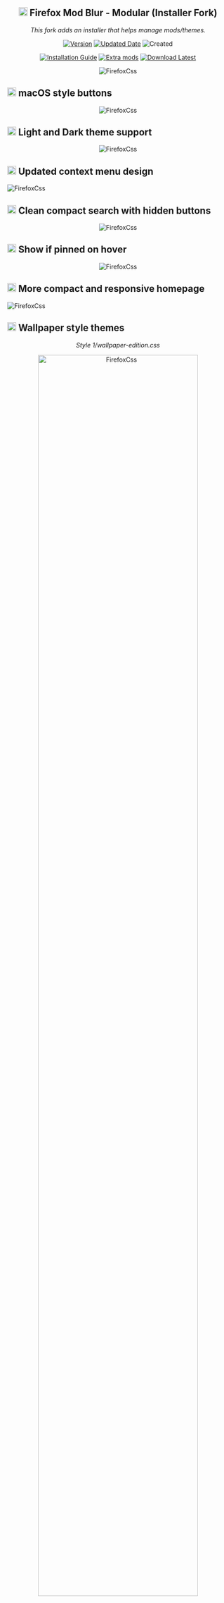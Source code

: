 <h2 align="center"><a href="#wrench-installation"><img src="https://user-images.githubusercontent.com/61329159/204102654-0e414196-bea2-4147-9e1e-aeb8b4190893.png" width="20" height="20" /></a> Firefox Mod Blur - Modular (Installer Fork)</h2>

<p align="center"><i>This fork adds an installer that helps manage mods/themes.</i></p>

<p align="center">
<a href="#page_facing_up-other"><img alt="Version" src="https://img.shields.io/badge/Last%20tested%20Firefox-v121.0.1-blue?style=flat&logo=firefox&logoColor=white"></a>
<a href="#shield-last-updates"><img alt="Updated Date" src="https://img.shields.io/badge/Updated-22/12/2023-blueviolet?style=flat"></a>
<img alt="Created" src="https://img.shields.io/badge/Updated%20since-2020-important?style=flat">
	
<p align="center">
<a href="#wrench-installation"><img alt="Installation Guide" src="https://img.shields.io/badge/Installation%20Guide-informational?style=for-the-badge"></a> 
<a href="#-select-and-add-extra-styles-and-functions"><img alt="Extra mods" src="https://img.shields.io/badge/Extra%20Mods-blueviolet?style=for-the-badge"></a>
<a href="https://github.com/datguypiko/Firefox-Mod-Blur/releases/latest"><img alt="Download Latest" src="https://img.shields.io/badge/Download%20v2.7.4-important?style=for-the-badge"></a>
</p>

<p align="center"> <img alt="FirefoxCss" src="https://i.imgur.com/ChlWHFp.png"> </p>

## <img src="https://user-images.githubusercontent.com/61329159/197364522-ffdb607c-f634-4ddd-a234-7ccc3833d8b6.png" width="20" height="20" /> macOS style buttons
<p align="center"> <img alt="FirefoxCss" src="https://i.imgur.com/cvBzN61.gif"> </p>

## <img src="https://user-images.githubusercontent.com/61329159/197364522-ffdb607c-f634-4ddd-a234-7ccc3833d8b6.png" width="20" height="20" /> Light and Dark theme support
<p align="center"> <img alt="FirefoxCss" src="https://github.com/datguypiko/Firefox-Mod-Blur/assets/61329159/08099fbc-8b04-4f04-9f57-9b73911fd0c0"> </p>

## <img src="https://user-images.githubusercontent.com/61329159/197364522-ffdb607c-f634-4ddd-a234-7ccc3833d8b6.png" width="20" height="20" /> Updated context menu design
<p align="left"><img alt="FirefoxCss" src="https://i.imgur.com/uG9BgQH.png"></p>

## <img src="https://user-images.githubusercontent.com/61329159/197364522-ffdb607c-f634-4ddd-a234-7ccc3833d8b6.png" width="20" height="20" /> Clean compact search with hidden buttons
<p align="center"><img alt="FirefoxCss" src="https://i.imgur.com/gu3HnMx.gif"></p>

## <img src="https://user-images.githubusercontent.com/61329159/197364522-ffdb607c-f634-4ddd-a234-7ccc3833d8b6.png" width="20" height="20" /> Show if pinned on hover
<p align="center"><img alt="FirefoxCss" src="https://i.imgur.com/Asnafsk.gif"></p>

## <img src="https://user-images.githubusercontent.com/61329159/197364522-ffdb607c-f634-4ddd-a234-7ccc3833d8b6.png" width="20" height="20" /> More compact and responsive homepage
<p align="left"><img alt="FirefoxCss" src="https://i.imgur.com/lhc2Muh.gif"></p>

## <img src="https://user-images.githubusercontent.com/61329159/197364522-ffdb607c-f634-4ddd-a234-7ccc3833d8b6.png" width="20" height="20" /> Wallpaper style themes
<p align="center"><i>Style 1/wallpaper-edition.css</i></p>
<p align="center"><img alt="FirefoxCss" src="https://user-images.githubusercontent.com/61329159/204525862-9f92f7f2-ab37-4c98-9b83-8ad3d9166ac1.png" width="85%" height="85%" ></p>

<p align="center"><i>Style 2/wallpaper-edition.css</i></p>
<p align="center"><img alt="FirefoxCss" src="https://user-images.githubusercontent.com/61329159/204526429-d1f37832-a98b-4c35-840c-7ccb5e96e9f3.png" width="85%" height="85%" ></p>

<p align="center"><i>Style 3/wallpaper-edition.css</i></p>
<p align="center"><img alt="FirefoxCss" src="https://user-images.githubusercontent.com/61329159/204526435-c3431cce-5970-4b88-af73-820d808c6a1a.png" width="85%" height="85%" ></p>
</br>

<h2 align="left"><a href="#wrench-installation"><img src="https://user-images.githubusercontent.com/61329159/204102654-0e414196-bea2-4147-9e1e-aeb8b4190893.png" width="20" height="20" /></a> Select and add extra styles and functions</h2>

<details><summary>Min-max-close buttons style :gear:</summary>
</br>
<i>Select one min-max-close_buttons.css</i>
</br></br>
<i>Left side MacOS style</i><p align="center"><img alt="FirefoxCss" src="https://i.imgur.com/pR78PN5.png"></p>
<i>Right side MacOS style</i><p align="center"><img alt="FirefoxCss" src="https://i.imgur.com/032WjXp.png"></p>
<i>Right side OS</i><p align="center"><img alt="FirefoxCss" src="https://i.imgur.com/uTcbB4p.png"></p>
<i>Left side OS</i><p align="center"><img alt="FirefoxCss" src="https://github.com/datguypiko/Firefox-Mod-Blur/assets/61329159/45180997-9195-48bd-a135-9de65c4a27ac"></p>
<i>Theme default</i><p align="center"><img alt="FirefoxCss" src="https://github.com/datguypiko/Firefox-Mod-Blur/assets/61329159/cddf0baf-0f9e-4467-a47f-77036361999f"></p></details>

<details><summary>Bookmarks bar modifications :gear:</summary>
<i>popout_bookmarks_bar_on_hover.css</i><p align="center"><img alt="FirefoxCss" src="https://i.imgur.com/Hjy8kyU.gif"></p>
<i>remove_folder_icons_from_bookmarks.css</i><p align="center"><img alt="FirefoxCss" src="https://i.imgur.com/xxpKEaP.gif"></p>
<i>bookmarks_bar_same_color_as_toolbar.css</i><p align="center"><img alt="FirefoxCss" src="https://i.imgur.com/a2sjphq.gif"></p>
<i>transparent_bookmarks_bar.css</i><p align="center"><img alt="FirefoxCss" src="https://user-images.githubusercontent.com/61329159/209413186-8fbb75ec-f058-4a74-87bc-61141fe7efea.jpg"></p></details>

<details><summary>Search bar modifications :gear:</summary>
<i>no_search_engines_in_url_bar.css</i><p align="center"><img alt="FirefoxCss" src="https://i.imgur.com/CpZqhQX.gif"></p></details>

<details><summary>Privacy mods :gear:</summary>
<i>privacy_blur_email_in_main_menu.css</i><p align="left"><img alt="FirefoxCss" src="https://i.imgur.com/gE2PVpr.gif"></p>
<i>privacy_blur_email_in_sync_menu.css</i><p align="left"><img alt="FirefoxCss" src="https://i.imgur.com/MJqZ9TW.gif"></p>
<i>privacy_blur_tabs_content.css</i><p align="left"><img alt="FirefoxCss" src="https://i.imgur.com/8RPR1It.gif"></p>
<i>privacy_change_email_text.css</i><p align="left"><img alt="FirefoxCss" src="https://i.imgur.com/uuq06p5.png"></p></details>

<details><summary>Extension menu changes :gear:</summary>
<i>Style 1 - cleaner_extensions_menu.css</i><p align="left"><img alt="FirefoxCss" src="https://github.com/datguypiko/Firefox-Mod-Blur/blob/master/EXTRA%20MODS/Compact%20extensions%20menu/Style%201/preview.gif?raw=true" width="325" height="398"></p>
<i>Style 2 - cleaner_extensions_menu.css</i><p align="left"><img alt="FirefoxCss" src="https://github.com/datguypiko/Firefox-Mod-Blur/blob/master/EXTRA%20MODS/Compact%20extensions%20menu/Style%202/preview.png?raw=true"></p></details>

<details><summary>Icon changes :gear:</summary>
<i>firefox_view_icon_change.css</i><p align="left"><img alt="FirefoxCss" src="https://i.imgur.com/wuA50MP.png"></p>
<i>white_github_icon_in_bookmarks.css</i><p align="left"><img alt="FirefoxCss" src="https://i.imgur.com/XDBkkxj.jpg"></p>
<i>ublock-icon-change.css</i><p align="left"><img alt="FirefoxCss" src="https://i.imgur.com/jkCufVD.jpg"></p></details>

<details><summary>Active tab has static width :gear:</summary>
<i>selected_tabs_static_width.css </i><p align="left"><img alt="FirefoxCss" src="https://github.com/datguypiko/Firefox-Mod-Blur/assets/61329159/4dc26c78-6714-43f8-bfb5-17a0dab3b920"></p></details>

<details><summary>Colored sound playing tab :gear:</summary>
<i>colored_soundplaying_tab.css </i><p align="left"><img alt="FirefoxCss" src="https://github.com/datguypiko/Firefox-Mod-Blur/assets/61329159/8963e4fb-491f-440f-84c1-ec1629da4074"></p></details>

<details><summary>Hide List all tabs button :gear:</summary>
<i>hide_list-all-tabs_button.css [Shows when tabs overflow]</i><p align="center"><img alt="FirefoxCss" src="https://i.imgur.com/M669iGJ.gif"></p></details>

<details><summary>Restore icons in main menu :gear:</summary>
<i>icons_in_main_menu.css (<a href="https://github.com/MrOtherGuy/firefox-csshacks/tree/master/chrome/iconized_main_menu.css">source</a>)</i>
<p align="left"><img alt="FirefoxCss" width="196" height="439" src="https://i.imgur.com/s9eV36k.png"></p></details>

<details><summary>Remove title text from homepage shortcuts :gear:</summary>
<p align="center"><i>remove_homepage_shortcut_title_text.css</i></p>
<p align="center"><img alt="FirefoxCss" width="85%" height="85%" src="https://user-images.githubusercontent.com/61329159/206245239-47c63da4-3945-4d82-9c2e-10dda01957da.png"></p></details>

<details><summary>Circular homepage shortcuts :gear:</summary>
<p align="center"><i>circular_homepage_shortcuts.css</i></p>
<p align="center"><img alt="FirefoxCss" width="85%" height="85%" src="https://user-images.githubusercontent.com/61329159/206245889-17439603-1239-4853-b7a8-7e6fd234f90e.png"></p></details>

<details><summary>Spill style theme :hammer:</summary>
<p align="center"><i>spill-style-part1-file.css and spill-style-part2-file.css</i></p>
<p align="center"><img alt="FirefoxCss" src="https://user-images.githubusercontent.com/61329159/219373252-a9cc81cb-1307-4899-a019-3c70c1e26b5c.png"></p>
<p align="center"><img alt="FirefoxCss" src="https://user-images.githubusercontent.com/61329159/219373265-a0cff784-95cc-4000-9567-06c8babf214b.png"></p></details>

<details><summary>Acrylic MicaForEveryone :hammer:</summary>
<p align="center"><i>acrylic_micaforeveryone.css</i></p>
<p align="center"><img alt="FirefoxCss" src="https://i.imgur.com/NJVXlAl.png"></p></details>

###### and [more](https://github.com/datguypiko/Firefox-Mod-Blur/tree/master/EXTRA%20MODS)..

<h2>:wrench: Installation</h2>
<details><summary>How to Toggle between <code>Light</code> and <code>Dark</code> theme :warning:</summary>
	
	
</br>

There are two settings to change in firefox (pictures below).

</br>

- Setting both to auto makes it adapt to your operating system theme.
- Setting Theme to <code>Light</code> or <code>Dark</code> will force it no matter of Operating System colors.
- Best to leave Website Appearance settings set to auto and just Change to preferred Theme.

</br>

1. Website appearance (changes new tab and websites colors)
![image](https://github.com/datguypiko/Firefox-Mod-Blur/assets/61329159/a5f6726e-6bc0-4237-a770-b60ffb144c95)

2. Theme (changes toolbar and browser text colors, also sets text colors to new tab page).
![image](https://github.com/datguypiko/Firefox-Mod-Blur/assets/61329159/76ddf071-7a20-46fa-a029-fc28f96862a9)
</details>

<details><summary>I use firefox integrated Flexible space for spacing <sup>[show image]</sup></summary>

![image](https://user-images.githubusercontent.com/61329159/197362629-b5c6e49a-92c4-4d08-aada-f8883e7c471f.png)</details>


1. In `about:config` set `toolkit.legacyUserProfileCustomizations.stylesheets` to "True" for your custom themes to work.
2. Download latest or your preferred firefox version [.zip file](https://github.com/datguypiko/Firefox-Mod-Blur/releases/latest). 
3. You can find your profile folder by writing `about:support` in URL bar and using `Open folder` in `Profile folder` section.
4. Put `userChrome.css`, `userContent.css`, `image`  in chrome folder (create `chrome` folder inside your main profile folder if it doesnt exist).
5. Put any selected extra `.css` modification files (not folders) from `EXTRA MODS` inside your `chrome` folder.
6. File Structure:

	 :open_file_folder: `...` `/` `your profile` `/` `chrome` `/` `userChrome.css`

	 :open_file_folder: `...` `/` `your profile` `/` `chrome` `/` `userContent.css`

	 :open_file_folder: `...` `/` `your profile` `/` `chrome` `/` `ASSETS` `/`
	
	 :open_file_folder: `...` `/` `your profile` `/` `chrome` `/` `[extra modification file].css`

<h3>:page_with_curl: Installer Script</h3>

> [!WARNING]
> Since the structure of `EXTRA MODS` and `EXTRA THEMES` have been modified in this fork,
> the installer does not work in the upstream repo.

<h4>Prerequisites</h4>
Install a Python package with the following command:

```sh
pip install -r requirements.txt
```

<h4>Usage</h4>

```sh
./installer.py <Firefox profile directory>
```

or on Windows

```sh
python3 installer.py <Firefox profile directory>
```

<h4>Screenshots</h4>

- First time to install:
  ![image](https://github.com/Alan-Kuan/Firefox-Mod-Blur/assets/24734750/e42d8bcb-bf7e-4a95-8a59-b68e22d08838)
- Run the script after installed:
  ![image](https://github.com/Alan-Kuan/Firefox-Mod-Blur/assets/24734750/328953d1-3ca4-4109-adef-fb8dc5e4250a)
- Manage Mods:
  ![image](https://github.com/Alan-Kuan/Firefox-Mod-Blur/assets/24734750/e958649c-3c70-4961-b512-0b4bac854eef)
- Manage Themes:
  ![image](https://github.com/Alan-Kuan/Firefox-Mod-Blur/assets/24734750/46110517-57bc-4a4f-97c7-cf0c6f49f4c8)
- Update Mods/Theme:
  ![image](https://github.com/Alan-Kuan/Firefox-Mod-Blur/assets/24734750/c6e0e946-4a3b-475c-bb8c-9cd72e4d6372)
- List Installed Mods/Theme:
  ![image](https://github.com/Alan-Kuan/Firefox-Mod-Blur/assets/24734750/fea31d07-cbaa-4a46-8290-d5c58abbdd44)
- Uninstall:
  ![image](https://github.com/Alan-Kuan/Firefox-Mod-Blur/assets/24734750/93183b15-bc1b-4ee9-b88c-29c8892abe41)

</br>

<h2>:wrench: MicaForEveryone Installation</h2>

 ##### ❗❗❗ DEPRECATED WITH FIREFOX v117 and up ❗❗❗
 
 >  ##### To continue using MicaForEveryone you can use Firefox v115 ESR - Extended Support Release version which will be supported and have security updates for at least a year. You can install ESR version to separate folder so you are able continue using both versions. I haven't tested that version so there could be some minor issues. https://www.mozilla.org/en-US/firefox/all/#product-desktop-esr. I recommend using my older version files. [Maybe something like v115.x - v117.x should work fine.](https://github.com/datguypiko/Firefox-Mod-Blur/releases).
 
1. Download the portable or installation file from [github.com/MicaForEveryone](https://github.com/MicaForEveryone/MicaForEveryone/releases).
2. Install the extra files it asks you to install. And run the program.
3. At the bottom left corner press `Add Rule` -> `Add Process Rule`, type `firefox` -> `add`.
4. On the left panel select and open `firefox` section. Change Mica to `Acrylic` for better blur effect. 
5. Dont forget to download my css file `acrylic_micaforeveryone.css` from `EXTRA THEMES` and  put it inside `Chrome` folder (and base files from Installation guide above).
6. Remove and dont use any other min-max-close window button files.
7. Expermental:warning: In MicaForEveryone settings `firefox` section enable `Blur Behind` so when the window is not active it will still be blurred. 

<details><summary><h2>:shield: Last Updates</h2></summary>

<img alt="GitHub last commit" src="https://img.shields.io/github/last-commit/datguypiko/Firefox-Mod-Blur"> <a href="https://github.com/datguypiko/Firefox-Mod-Blur/issues"><img alt="GitHub issues" src="https://img.shields.io/github/issues/datguypiko/Firefox-Mod-Blur?color=yellow&logo=github&logoColor=white"> </a>

`v2.7.4` - `22/12/2023` - Tested on Firefox v121.0 
- Fix Linux context menu buttons (recent).
![292553441-2d194c5d-56ad-477e-9a1e-997dcf70f539](https://github.com/datguypiko/Firefox-Mod-Blur/assets/61329159/df88c39d-2a3f-41fb-8a34-3406d95d7006)
- Context menu back and forward buttons now dimmed when not active (recent).

`v2.7.3` - `22/12/2023` - Tested on Firefox v121.0 
- Fix min/max/close buttons for Firefox beta, nightly (recent).
- Fix buttons size in context menu. Issue since Firefox v121 update (recent).
![image](https://github.com/datguypiko/Firefox-Mod-Blur/assets/61329159/d1202c22-f157-4682-9393-d65988faacf9)
- Change/fix background color of active search link (recent).
![image](https://github.com/datguypiko/Firefox-Mod-Blur/assets/61329159/e307408d-58c7-48cc-9c57-ee390dda0c1a)
- Updated "icons_in_main_menu.css" mod (Nov 2, 2023).
- Remove/Fix border from "Spill Theme" mod (fixed on Nov 19, 2023).
- Added support for "privacy_change_email_text.css" mod to work with Icons in main menu (Dec 4, 2023).

`v2.7.2` - `24/10/2023` - Tested on Firefox v119.0 
- Fix Tabs Background color for Firefox v119.0 update.
- New extra mod added - [show_searchbar_dots_only_on_hover.css](https://github.com/datguypiko/Firefox-Mod-Blur/tree/master/EXTRA%20MODS/Search%20Bar%20Mods/Search%20box%20-%20dots%20show%20only%20on%20hover).
![preview](https://github.com/datguypiko/Firefox-Mod-Blur/assets/61329159/648256b8-f471-4ae1-9582-7fad782bac21)
- Search box Dots position fix when translation button is active.
- Extra Mods folder restructure.

`v2.7.1` - `07/09/2023` - Tested on Firefox v117.0 
- Made Back and Forward icons a bit smaller to be more inline with other buttons.
- New extra mod added - [align search text to the left side](https://github.com/datguypiko/Firefox-Mod-Blur/tree/master/EXTRA%20MODS/Search%20text%20aligned%20left%20side) `searchbox_text_align_left.css`.
- New extra mod added - [tabs take full bar width](https://github.com/datguypiko/Firefox-Mod-Blur/tree/master/EXTRA%20MODS/Full%20Width%20Tabs)  `tabs_take_full_bar_width.css`.
![preview](https://github.com/datguypiko/Firefox-Mod-Blur/assets/61329159/6d115b38-6ed8-40af-bb48-c1ec67392012)


`v2.7` `30/08/2023`  Tested on Firefox v117.0.0
- Fix button icon colors for Firefox v117.x
- Fix window control buttons positioning for Firefox v117.x 
- Added [new extra modification file](https://github.com/datguypiko/Firefox-Mod-Blur/tree/master/EXTRA%20MODS/Tabs%20Separator) `Tabs Separator`. Can be used with transparent tabs background mod.

![Screenshot 2023-08-30 014146](https://github.com/datguypiko/Firefox-Mod-Blur/assets/61329159/a289f5af-8dd9-4a1c-96c5-643493864425)

![image](https://github.com/datguypiko/Firefox-Mod-Blur/assets/61329159/6d51d37a-5739-4e17-a4d5-e03cba87970b)

- MicaForEveryone no longer works with Firefox v117 and above. [Read for more information](https://github.com/datguypiko/Firefox-Mod-Blur#wrench-micaforeveryone-installation).
- Color changes to Customize Toolbar window:

![firefox_2F08gSeXJY](https://github.com/datguypiko/Firefox-Mod-Blur/assets/61329159/9d331d53-73f1-4a7b-817e-63fbb54644de)

`v2.6.6` `19/08/2023`  Tested on Firefox v116.0.3
- Some minor changes to tabs.  Disabled selected tab width increase in specific condition because of weird transition animation. Still works in overflow and normally when tabs aren't taking full toolbar.
- Updated the [static tab extra mod](https://github.com/datguypiko/Firefox-Mod-Blur/tree/master/EXTRA%20MODS/Tabs%20-%20selected%20tabs%20static%20width) `selected_tabs_static_width.css` to work with latest changes.

`v2.6.5` `13/08/2023`  Tested on Firefox v116.0.2
- Context menu fixes for Linux white theme.
- Fix context menu duplicated separators for Linux. 

`v2.6.4` `07/08/2023` Tested on Firefox v116.0.1
- Selected tabs increase width by default now (use static mod file to disable it).
![preview](https://github.com/datguypiko/Firefox-Mod-Blur/assets/61329159/38af3b0c-cf10-4781-aa95-c116cbf8b8a1)
- Added new modification file `transparent_tabs_bg_color.css`.
![previezzw](https://github.com/datguypiko/Firefox-Mod-Blur/assets/61329159/ff76f9cb-ec42-4396-8d41-a04276c7f1cc)
- Added new modification file `reversed_tabs_bg_color.css`.
![previesw](https://github.com/datguypiko/Firefox-Mod-Blur/assets/61329159/62535301-fcf3-4164-a041-4beab30dd4b6)
- Added new modification file `selected_tabs_static_width.css`.
![preview](https://github.com/datguypiko/Firefox-Mod-Blur/assets/61329159/ff016655-e95f-4d59-8800-9fa43dc7c7d8)
- Shadow for tabs now showed correctly.
- Change tab color for micaforeveryone theme. 

### Tested on Firefox v116.0.1
`v2.6.3` `07/08/2023` 
- Fix context menu for firefox v116.x
![image](https://github.com/datguypiko/Firefox-Mod-Blur/assets/61329159/c7f0ccf1-a210-4c69-927e-06bc158f1dba)

`v2.6.2` `06/08/2023` 
- Show security button in URL box correctly when website isn't secure. 
![image](https://github.com/datguypiko/Firefox-Mod-Blur/assets/61329159/6e27b833-3893-483b-813a-852981d8f737)
- Sidebar background color change.
- Fix space between pinned tabs and non-pinned tabs for Firefox 116.x
![image](https://github.com/datguypiko/Firefox-Mod-Blur/assets/61329159/7e3885e4-0ee7-4669-894e-1ced05a4be0d)
- Add support for extra mod file "[pinned_tabs_no_bg_color.css](https://github.com/datguypiko/Firefox-Mod-Blur/tree/master/EXTRA%20MODS/Pinned%20Tabs%20Have%20no%20background%20color)". No copy pasting code required anymore.
- Keyboard navigation fixes when selecting shortcuts in new-tab/homepage.


### Tested on Firefox v115.0.2
`v2.6.1` `28/07/2023` 
- Change search bar border on Light Theme.
- Fix New Tab (home) page colors for Light Wallpaper Style Theme.
- Fix Breakout search from moving up when opened.

`v2.6` `27/07/2023` 
- Added extra mod file to change menu icon to firefox logo.  [menu_icon_change_to_firefox.css](https://github.com/datguypiko/Firefox-Mod-Blur/tree/master/EXTRA%20MODS/Icon%20mods).
- Permission Notification icon in url bar now showed correctly and isnt hidden until you block or allow specified permissions.
- Light theme support added. <a href="https://github.com/datguypiko/Firefox-Mod-Blur#wrench-installation">Read installation </a> how to toggle between dark and light.

<img src="https://github.com/datguypiko/Firefox-Mod-Blur/assets/61329159/989c0a8d-ae54-48e5-8fc3-f1c4b64b4d93" width="468" height="293" />

- Added Light theme support to MicaForEveryone theme.

<img src="https://github.com/datguypiko/Firefox-Mod-Blur/assets/61329159/953ccd00-558c-4fd7-a692-6a5fd3dd79e4" width="466.5" height="290.5" />

- Search, Menu and Private window button icon changed.
![image](https://github.com/datguypiko/Firefox-Mod-Blur/assets/61329159/ad3cd128-1ad8-4e1b-9bde-d7c8ecc03a4d)![image](https://github.com/datguypiko/Firefox-Mod-Blur/assets/61329159/d80e1a59-fae5-42a3-b123-345bd5331855)![image](https://github.com/datguypiko/Firefox-Mod-Blur/assets/61329159/70c7c92f-5334-4c72-b845-9e2ded0b6dc5)

### Tested on Firefox v115.0.1
`v2.5.1` `13/07/2023` 
- Fix Search Bar dots positioning on linux.
- Changed design of dots specifically for linux.
- Changed opening animation of url bar buttons.
- Some code clean up and restructure.

### Tested on Firefox v115.0.1
`v2.5` `11/07/2023` 
- CTRL+F Search bar color changes.
![image](https://github.com/datguypiko/Firefox-Mod-Blur/assets/61329159/3d08dde7-5125-4845-b0ce-3b58e03b1292)
- Bottom left URL status panel color and border radius changes.
![image](https://github.com/datguypiko/Firefox-Mod-Blur/assets/61329159/a819633e-3bcc-4d56-8d1c-7d23cf014098)
- Decreased pinned tabs Padding.
- Added new mod to remove background color from pinned tabs.
![image](https://github.com/datguypiko/Firefox-Mod-Blur/assets/61329159/04b6bc22-672c-41d8-ac87-f0cfd96b9c95)

- Revamped URL search bar buttons behavior.
-- All buttons are now hidden. 
-- Added dots for visual representation. Left on by default for touch screen devices, have no way to test it.
-- Changed animations for how buttons close.
-- Hidden on new tab/homepage.
-- Almost all Permissions are hidden by default visually. Just Press on permissions button to show blocked and allowed ones.
-- Now less space wasted and more compact with long links and when resizing window.
-- Will add extra modification later that makes dots hidden until search bar is hovered.
![Screenshot 2023-07-11 224030](https://github.com/datguypiko/Firefox-Mod-Blur/assets/61329159/42a46566-1252-46df-996e-3a432592044b)

`08/07/2023` `-` `v2.4.3` `Firefox v115.0.1`
- New firefox update broke extensions menu again. Fixed padding and size for both extra mod styles.
Only need to replace the cleaner_extensions_menu.css file if you are using the extra modification.
 
`06/06/2023` `-` `v2.4.2` `Firefox v114.0`
- New update changed extension menu. Fix icon positioning for style 2 "cleaner_extensions_menu.css" extra mod.	
	
`22/05/2023` `-` `v2.4.1` `Firefox v113.x`
- Linux tested on Fedora GNOME and Mint Cinnamon.
- Fixes on linux for context menus.
- Fixes on linux for control buttons. Still need to manually change distance depending on how many buttons there are `--firefoxcss-control-buttons-margin` on line `44` in userChrome.css
- Linux fixes for [Min-max-close window buttons](https://github.com/datguypiko/Firefox-Mod-Blur/tree/master/EXTRA%20MODS/Min-max-close%20window%20buttons)  extra mods. Still need to manually change distance  depending on how many buttons there are `--firefoxcss-control-buttons-margin` on line `44` in userChrome.css.	
	
`09/05/2023` `-` `v2.4` `Firefox v113.x`
- Fixed positioning of elements after some "-moz" attributes no longer used by firefox from v113.x.
- When moving with tab or arrows in search now shows hover background color correctly.
- Changed default min-max-close window control buttons to be on the right side. Lowered padding between buttons. Fixed order in v113.x.
- Fixed Window control buttons increasing height of tab bar when firefox window made smaller. Was only the problem with default buttons.
- Added an option for window controls mods to have menu bottons on the right or on the left side.
- Fix separator color in context menu.
- "Cleaner extension menu" mod fixes. It automatically adjusts the width if number of extensions below the number of icons set in a row which default is 3.
- Top toolbar more compact with height lowered by 4 pixels.
- Other minor changes.
	
`01/04/2023` `-` `v2.3.2` `Firefox v111.x`
- Fixed "clean extension menu" mod so there is no empty space anymore no matter of how many extensions you have set in a row. If you have less than the number set (default 3) the width will adjust automatically. Now the default file doesnt have the separator line anymore.

`26/03/2023` `-` `v2.3.1` `Firefox v111.x`
- Fixed and Reworked extension menu to use grid instead of flexbox, no width change required anymore. Now change "--firefoxcss-number-of-extensions-in-a-row" value to wanted extensions icon count in a row.

`25/03/2023` `-` `v2.3` `Firefox v111.x`
- When moving with tab or arrows in search now shows hover background color correctly.
- Fix separator color in context menu for v111.x

`20/01/2023` `-` `v2.3` Added extensions menu modifications for firefox v109.0.0; Merged some code lines and renamed extensions for cleaner code.
  
`14/12/2022` `-` `v2.2.1` Fix url bar icon size for firefox v108.0.0
  
`08/12/2022` `-` `v2.2` 
  
   - Circular homepage shortcuts - extra mod.
    
   - Give more width to active tab - extra mod.
    
   - Autohide tab and bookmarks bars - extra mod.
    
   - Search bar no border - extra mod.
    
   - Search bar transparent background - extra mod.
    
   - Fix padding for homepage shortcuts in wallpaper theme using no text mod.
  
 `29/11/2022` `-` `v2.1` Added wallpaper style themes with 3 choices. Fixed Tab closing glitch. Fixeed spilled theme wallpaper file wrong destination folder. Fixed micaForEveryone support for Firefox Nightly after new update. Changed colors of sound/audio button in tabs. Other few minor fixes.
 
 `26/11/2022` `-` `v2.0` Reworked theme files, structure and added new things with more options.

 `20/07/2022` `-` Changed wallpaper on a blank loading screen to a solid dark color for the "userContent-WallpaperEdition".

 `19/07/2022` `-` Added new theme with background wallpaper and blur effect. 

 `10/06/2022` `-` Fixed padding in fullscreen after recent version changes.

 `14/05/2022` `-` Fixed after an update broken popup menu background color for 100.x versions of firefox.

 `13/02/2022` `-` Added new optional file for default size scrollbar. The color stays dark. Works best with new Windows 11 scrollbar. Use "userContent-Windows11_DefaultSizeScrollbar.css" file and rename it to "userContent.css".
	
</details>

<details><summary><h2>:page_facing_up: Other</h2></summary>
	
> Old version files backup: https://github.com/datguypiko/Firefox-old-files-backup

</details>

<details><summary><h2>:page_facing_up: Sources</h2></summary>

> Source for Backdrop filter: [`https://www.reddit.com/r/FirefoxCSS/comments/ddi4dc/testing_the_backdropfilter_in_the_url_dropdown/`](https://www.reddit.com/r/FirefoxCSS/comments/ddi4dc/testing_the_backdropfilter_in_the_url_dropdown/)
	
> <i>icons_in_main_menu.css (<a href="https://github.com/MrOtherGuy/firefox-csshacks/tree/master/chrome/iconized_main_menu.css">source</a>)</i>	

</details>

